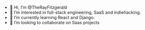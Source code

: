 - 👋 Hi, I’m @TheRayFitzgerald
- 👀 I’m interested in full-stack engineering, SaaS and indiehacking.
- 🌱 I’m currently learning React and Django.
- 🤝 I’m looking to collaborate on Saas projects

<!---
TheRayFitzgerald/TheRayFitzgerald is a ✨ special ✨ repository because its `README.md` (this file) appears on your GitHub profile.
You can click the Preview link to take a look at your changes.
--->
